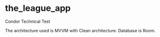 # the_league_app
Condor Technical Test

The architecture used is MVVM with Clean architecture. Database is Room.
